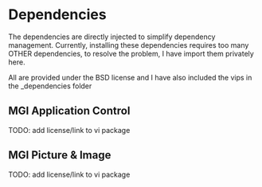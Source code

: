 # Dependencies

The dependencies are directly injected to simplify dependency management. Currently, installing these dependencies requires too many OTHER dependencies, to resolve the problem, I have import them privately here.

All are provided under the BSD license and I have also included the vips in the _dependencies folder

## MGI Application Control

TODO: add license/link to vi package

## MGI Picture & Image

TODO: add license/link to vi package
